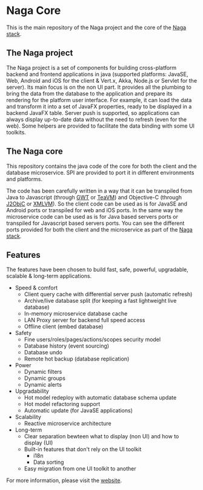 # Naga Core

This is the main repository of the Naga project and the core of the [Naga stack][naga-stack-repo]. 

## The Naga project

The Naga project is a set of components for building cross-platform backend and frontend applications in java (supported platforms: JavaSE, Web, Android and iOS for the client & Vert.x, Akka, Node.js or Servlet for the server). Its main focus is on the non UI part. It provides all the plumbing to bring the data from the database to the application and prepare its rendering for the platform user interface. For example, it can load the data and transform it into a set of JavaFX properties, ready to be displayed in a backend JavaFX table. Server push is supported, so applications can always display up-to-date data without the need to refresh (even for the web). Some helpers are provided to facilitate the data binding with some UI toolkits.

## The Naga core 

This repository contains the java code of the core for both the client and the database microservice. SPI are provided to port it in different environments and platforms. 

The code has been carefully written in a way that it can be transpiled from Java to Javascript (through [GWT][gwt-website] or [TeaVM][teavm-website]) and Objective-C (through [J2ObjC][j2objc-website] or [XMLVM][xmlvm-website]).  So the client code can be used as is for JavaSE and Android ports or transpiled for web and iOS ports. In the same way the microservice code can be used as is for Java based servers ports or transpiled for Javascript based servers ports. You can see the different ports provided for both the client and the microservice as part of the [Naga stack][naga-stack-repo].  

## Features

The features have been chosen to build fast, safe, powerful, upgradable, scalable & long-term applications. 

* Speed & comfort
	* Client query cache with differential server push (automatic refresh)
	* Archive/live database split (for keeping a fast lightweight live database)
	* In-memory microservice database cache
	* LAN Proxy server for backend full speed access
	* Offline client (embed database)
* Safety
	* Fine users/roles/pages/actions/scopes security model
	* Database history (event sourcing)
	* Database undo
	* Remote hot backup (database replication)
* Power
	* Dynamic filters
	* Dynamic groups
	* Dynamic alerts
* Upgradability
	* Hot model redeploy with automatic database schema update
	* Hot model refactoring support
 	* Automatic update (for JavaSE applications)
* Scalability
	* Reactive microservice architecture
* Long-term
	* Clear separation bewteen what to display (non UI) and how to display (UI)
	* Built-in features that don't rely on the UI toolkit
		* i18n
		* Data sorting
	* Easy migration from one UI toolkit to another 

For more information, please visit the [website][naga-website].

[naga-home]: https://github.com/naga-project
[naga-repo]: https://github.com/naga-project/naga
[naga-jre-repo]: https://github.com/naga-project/naga-jre
[naga-browser-repo]: https://github.com/naga-project/naga-browser
[naga-android-repo]: https://github.com/naga-project/naga-android
[naga-ios-repo]: https://github.com/naga-project/naga-ios
[naga-cn1-repo]: https://github.com/naga-project/naga-ios
[naga-vertx-repo]: https://github.com/naga-project/naga-vertx
[naga-akka-repo]: https://github.com/naga-project/naga-akka
[naga-nodejs-repo]: https://github.com/naga-project/naga-nodejs
[naga-ui-javafx-repo]: https://github.com/naga-project/naga-ui-javafx
[naga-ui-gwt-repo]: https://github.com/naga-project/naga-ui-gwt
[naga-ui-angular-repo]: https://github.com/naga-project/naga-ui-angular
[naga-ui-zebra-repo]: https://github.com/naga-project/naga-ui-zebra
[naga-project.github.io-repo]: https://github.com/naga-project/naga-project.github.io
[naga-runtimes-repo]: https://github.com/naga-project/naga-runtimes
[naga-bindings-repo]: https://github.com/naga-project/naga-bindings
[naga-examples-repo]: https://github.com/naga-project/naga-examples
[naga-tools-repo]: https://github.com/naga-project/naga-tools
[naga-roadmap-repo]: https://github.com/naga-project/naga-roadmap
[naga-stack-repo]: https://github.com/naga-project/naga-stack
[naga-website]: http://naga-project.github.io
[gwt-website]: http://www.gwtproject.org
[teavm-website]: http://teavm.org
[j2objc-website]: http://j2objc.org
[xmlvm-website]: http://xmlvm.org
[codenameone-website]: https://www.codenameone.com
[vertx-website]: http://vertx.io
[akka-website]: http://akka.io
[nodejs-website]: http://nodejs.org